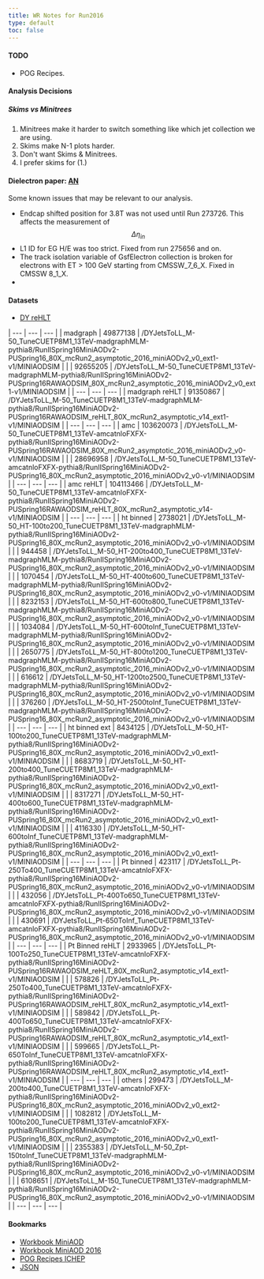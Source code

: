 ```yaml
---
title: WR Notes for Run2016 
type: default
toc: false
---
```


#### TODO
 * POG Recipes. 

#### Analysis Decisions

##### Skims vs Minitrees
 1. Minitrees make it harder to switch something like which jet collection we are using.
 2. Skims make N-1 plots harder.
 3. Don't want Skims & Minitrees.
 4. I prefer skims for (1.)
 
#### Dielectron paper: [AN](http://cms.cern.ch/iCMS/jsp/db_notes/noteInfo.jsp?cmsnoteid=CMS%20AN-2016/190)

Some known issues that may be relevant to our analysis. 

 * Endcap shifted position for 3.8T was not used until Run 273726. This affects the measurement of $$\Delta \eta_{in}$$
 * L1 ID for EG H/E was too strict. Fixed from run 275656 and on. 
 * The track isolation variable of GsfElectron collection is broken for electrons with ET > 100 GeV starting from CMSSW_7_6_X. Fixed in CMSSW 8_1_X.
 * 

#### Datasets

 * [DY reHLT](https://cmsweb.cern.ch/das/request?view=list&limit=50&instance=prod%2Fglobal&input=dataset%3D%2FDYJets*%2F*RunIISpring16MiniAODv2*reHLT*%2F*)

| --- | --- | --- |
| madgraph  | 49877138 | /DYJetsToLL_M-50_TuneCUETP8M1_13TeV-madgraphMLM-pythia8/RunIISpring16MiniAODv2-PUSpring16_80X_mcRun2_asymptotic_2016_miniAODv2_v0_ext1-v1/MINIAODSIM |
|   | 92655205 | /DYJetsToLL_M-50_TuneCUETP8M1_13TeV-madgraphMLM-pythia8/RunIISpring16MiniAODv2-PUSpring16RAWAODSIM_80X_mcRun2_asymptotic_2016_miniAODv2_v0_ext1-v1/MINIAODSIM |
| --- | --- | --- |
| madgraph reHLT  | 91350867 | /DYJetsToLL_M-50_TuneCUETP8M1_13TeV-madgraphMLM-pythia8/RunIISpring16MiniAODv2-PUSpring16RAWAODSIM_reHLT_80X_mcRun2_asymptotic_v14_ext1-v1/MINIAODSIM |
| --- | --- | --- |
| amc  | 103620073 | /DYJetsToLL_M-50_TuneCUETP8M1_13TeV-amcatnloFXFX-pythia8/RunIISpring16MiniAODv2-PUSpring16RAWAODSIM_80X_mcRun2_asymptotic_2016_miniAODv2_v0-v1/MINIAODSIM |
|   | 28696958 | /DYJetsToLL_M-50_TuneCUETP8M1_13TeV-amcatnloFXFX-pythia8/RunIISpring16MiniAODv2-PUSpring16_80X_mcRun2_asymptotic_2016_miniAODv2_v0-v1/MINIAODSIM |
| --- | --- | --- |
| amc reHLT  | 104113466 | /DYJetsToLL_M-50_TuneCUETP8M1_13TeV-amcatnloFXFX-pythia8/RunIISpring16MiniAODv2-PUSpring16RAWAODSIM_reHLT_80X_mcRun2_asymptotic_v14-v1/MINIAODSIM |
| --- | --- | --- |
| ht binned  | 2738021 | /DYJetsToLL_M-50_HT-100to200_TuneCUETP8M1_13TeV-madgraphMLM-pythia8/RunIISpring16MiniAODv2-PUSpring16_80X_mcRun2_asymptotic_2016_miniAODv2_v0-v1/MINIAODSIM |
|   | 944458 | /DYJetsToLL_M-50_HT-200to400_TuneCUETP8M1_13TeV-madgraphMLM-pythia8/RunIISpring16MiniAODv2-PUSpring16_80X_mcRun2_asymptotic_2016_miniAODv2_v0-v1/MINIAODSIM |
|   | 1070454 | /DYJetsToLL_M-50_HT-400to600_TuneCUETP8M1_13TeV-madgraphMLM-pythia8/RunIISpring16MiniAODv2-PUSpring16_80X_mcRun2_asymptotic_2016_miniAODv2_v0-v1/MINIAODSIM |
|   | 8232153 | /DYJetsToLL_M-50_HT-600to800_TuneCUETP8M1_13TeV-madgraphMLM-pythia8/RunIISpring16MiniAODv2-PUSpring16_80X_mcRun2_asymptotic_2016_miniAODv2_v0-v1/MINIAODSIM |
|   | 1034084 | /DYJetsToLL_M-50_HT-600toInf_TuneCUETP8M1_13TeV-madgraphMLM-pythia8/RunIISpring16MiniAODv2-PUSpring16_80X_mcRun2_asymptotic_2016_miniAODv2_v0-v1/MINIAODSIM |
|   | 2650775 | /DYJetsToLL_M-50_HT-800to1200_TuneCUETP8M1_13TeV-madgraphMLM-pythia8/RunIISpring16MiniAODv2-PUSpring16_80X_mcRun2_asymptotic_2016_miniAODv2_v0-v1/MINIAODSIM |
|   | 616612 | /DYJetsToLL_M-50_HT-1200to2500_TuneCUETP8M1_13TeV-madgraphMLM-pythia8/RunIISpring16MiniAODv2-PUSpring16_80X_mcRun2_asymptotic_2016_miniAODv2_v0-v1/MINIAODSIM |
|   | 376260 | /DYJetsToLL_M-50_HT-2500toInf_TuneCUETP8M1_13TeV-madgraphMLM-pythia8/RunIISpring16MiniAODv2-PUSpring16_80X_mcRun2_asymptotic_2016_miniAODv2_v0-v1/MINIAODSIM |
| --- | --- | --- |
| ht binned ext  | 8434125 | /DYJetsToLL_M-50_HT-100to200_TuneCUETP8M1_13TeV-madgraphMLM-pythia8/RunIISpring16MiniAODv2-PUSpring16_80X_mcRun2_asymptotic_2016_miniAODv2_v0_ext1-v1/MINIAODSIM |
|   | 8683719 | /DYJetsToLL_M-50_HT-200to400_TuneCUETP8M1_13TeV-madgraphMLM-pythia8/RunIISpring16MiniAODv2-PUSpring16_80X_mcRun2_asymptotic_2016_miniAODv2_v0_ext1-v1/MINIAODSIM |
|   | 8317271 | /DYJetsToLL_M-50_HT-400to600_TuneCUETP8M1_13TeV-madgraphMLM-pythia8/RunIISpring16MiniAODv2-PUSpring16_80X_mcRun2_asymptotic_2016_miniAODv2_v0_ext1-v1/MINIAODSIM |
|   | 4116330 | /DYJetsToLL_M-50_HT-600toInf_TuneCUETP8M1_13TeV-madgraphMLM-pythia8/RunIISpring16MiniAODv2-PUSpring16_80X_mcRun2_asymptotic_2016_miniAODv2_v0_ext1-v1/MINIAODSIM |
| --- | --- | --- |
| Pt binned  | 423117 | /DYJetsToLL_Pt-250To400_TuneCUETP8M1_13TeV-amcatnloFXFX-pythia8/RunIISpring16MiniAODv2-PUSpring16_80X_mcRun2_asymptotic_2016_miniAODv2_v0-v1/MINIAODSIM |
|   | 432056 | /DYJetsToLL_Pt-400To650_TuneCUETP8M1_13TeV-amcatnloFXFX-pythia8/RunIISpring16MiniAODv2-PUSpring16_80X_mcRun2_asymptotic_2016_miniAODv2_v0-v1/MINIAODSIM |
|   | 430691 | /DYJetsToLL_Pt-650ToInf_TuneCUETP8M1_13TeV-amcatnloFXFX-pythia8/RunIISpring16MiniAODv2-PUSpring16_80X_mcRun2_asymptotic_2016_miniAODv2_v0-v1/MINIAODSIM |
| --- | --- | --- |
| Pt Binned reHLT  | 2933965 | /DYJetsToLL_Pt-100To250_TuneCUETP8M1_13TeV-amcatnloFXFX-pythia8/RunIISpring16MiniAODv2-PUSpring16RAWAODSIM_reHLT_80X_mcRun2_asymptotic_v14_ext1-v1/MINIAODSIM |
|   | 578826 | /DYJetsToLL_Pt-250To400_TuneCUETP8M1_13TeV-amcatnloFXFX-pythia8/RunIISpring16MiniAODv2-PUSpring16RAWAODSIM_reHLT_80X_mcRun2_asymptotic_v14_ext1-v1/MINIAODSIM |
|   | 589842 | /DYJetsToLL_Pt-400To650_TuneCUETP8M1_13TeV-amcatnloFXFX-pythia8/RunIISpring16MiniAODv2-PUSpring16RAWAODSIM_reHLT_80X_mcRun2_asymptotic_v14_ext1-v1/MINIAODSIM |
|   | 599665 | /DYJetsToLL_Pt-650ToInf_TuneCUETP8M1_13TeV-amcatnloFXFX-pythia8/RunIISpring16MiniAODv2-PUSpring16RAWAODSIM_reHLT_80X_mcRun2_asymptotic_v14_ext1-v1/MINIAODSIM |
| --- | --- | --- |
| others  | 299473 | /DYJetsToLL_M-200to400_TuneCUETP8M1_13TeV-amcatnloFXFX-pythia8/RunIISpring16MiniAODv2-PUSpring16_80X_mcRun2_asymptotic_2016_miniAODv2_v0_ext2-v1/MINIAODSIM |
|   | 1082812 | /DYJetsToLL_M-100to200_TuneCUETP8M1_13TeV-amcatnloFXFX-pythia8/RunIISpring16MiniAODv2-PUSpring16_80X_mcRun2_asymptotic_2016_miniAODv2_v0_ext1-v1/MINIAODSIM |
|   | 2355383 | /DYJetsToLL_M-50_Zpt-150toInf_TuneCUETP8M1_13TeV-madgraphMLM-pythia8/RunIISpring16MiniAODv2-PUSpring16_80X_mcRun2_asymptotic_2016_miniAODv2_v0-v1/MINIAODSIM |
|   | 6108651 | /DYJetsToLL_M-150_TuneCUETP8M1_13TeV-madgraphMLM-pythia8/RunIISpring16MiniAODv2-PUSpring16_80X_mcRun2_asymptotic_2016_miniAODv2_v0-v1/MINIAODSIM |
| --- | --- | --- |

#### Bookmarks
 * [Workbook MiniAOD](https://twiki.cern.ch/twiki/bin/view/CMSPublic/WorkBookMiniAOD)
 * [Workbook MiniAOD 2016](https://twiki.cern.ch/twiki/bin/view/CMSPublic/WorkBookMiniAOD2016)
 * [POG Recipes ICHEP](https://twiki.cern.ch/twiki/bin/viewauth/CMS/POGRecipesICHEP2016)
 * [JSON](https://twiki.cern.ch/twiki/bin/viewauth/CMS/PdmV2016Analysis)
